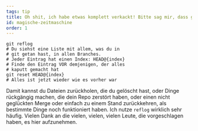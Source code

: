 ```yaml
---
tags: tip
title: Oh shit, ich habe etwas komplett verkackt! Bitte sag mir, dass git eine magische Zeitmaschine eingebaut hat!?!
id: magische-zeitmaschine
order: 1
---
```


```git
git reflog
# Du siehst eine Liste mit allem, was du in
# git getan hast, in allen Branches.
# Jeder Eintrag hat einen Index: HEAD@{index}
# Finde den Eintrag VOR demjenigen, der alles
# kaputt gemacht hat
git reset HEAD@{index}
# Alles ist jetzt wieder wie es vorher war
```

Damit kannst du Dateien zurückholen, die du gelöscht hast, oder Dinge rückgängig machen, die dein Repo zerstört haben, oder einen nicht geglückten Merge oder einfach zu einem Stand zurückkehren, als bestimmte Dinge noch funktioniert haben. Ich nutze `reflog` wirklich sehr häufig. Vielen Dank an die vielen, vielen, vielen Leute, die vorgeschlagen haben, es hier aufzunehmen.